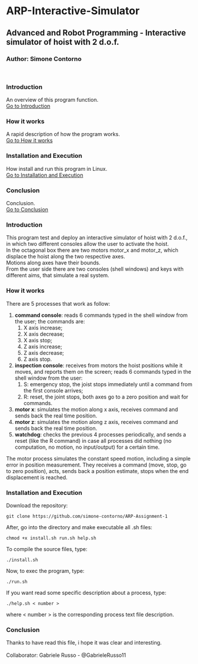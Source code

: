 # ARP-Interactive-Simulator
## Advanced and Robot Programming - Interactive simulator of hoist with 2 d.o.f.
### Author: Simone Contorno

<br>

### Introduction
An overview of this program function.<br>
[Go to Introduction](#intro)

### How it works
A rapid description of how the program works.<br>
[Go to How it works](#how)

### Installation and Execution
How install and run this program in Linux.<br>
[Go to Installation and Execution](#installation)

### Conclusion
Conclusion.<br>
[Go to Conclusion](#con)

<a name="intro"></a>
### Introduction

This program test and deploy an interactive simulator of hoist with 2 d.o.f., 
in which two different consoles allow the user to activate the hoist.<br>
In the octagonal box there are two motors motor_x and motor_z, 
which displace the hoist along the two respective axes.<br>
Motions along axes have their bounds.<br>
From the user side there are two consoles (shell windows) and keys with different aims, 
that simulate a real system.

<a name="how"></a>
### How it works

There are 5 processes that work as follow:
<ol>
    <li><b>command console</b>: reads 6 commands typed in the shell window from the user; 
    the commands are:
    <ol>
        <li>X axis increase;</li>
        <li>X axis decrease;</li>
        <li>X axis stop;</li>
        <li>Z axis increase;</li>
        <li>Z axis decrease;</li>
        <li>Z axis stop.</li>
    </ol>
    </li>
    <li><b>inspection console</b>: receives from motors the hoist positions while it moves, 
    and reports them on the screen; reads 6 commands typed in the shell window from the user:
    <ol>
        <li>S: emergency stop, the joist stops immediately until a command from the first console arrives;</li>
        <li>R: reset, the joint stops, both axes go to a zero position and wait for commands.</li>
    </ol>
    </li>
    <li><b>motor x</b>: simulates the motion along x axis, receives command and sends back the real time position.</li>
    <li><b>motor z</b>: simulates the motion along z axis, receives command and sends back the real time position.</li>
    <li><b>watchdog</b>: checks the previous 4 processes periodically, and sends a reset (like the R command) in
    case all processes did nothing (no computation, no motion, no input/output) for a certain time.</li>
</ol>

The motor process simulates the constant speed motion, including a simple error in position
measurement. They receives a command (move, stop, go to zero position), acts, sends back a position
estimate, stops when the end displacement is reached. 

<a name="installation"></a>
### Installation and Execution

Download the repository:

<pre><code>git clone https://github.com/simone-contorno/ARP-Assignment-1</code></pre>

After, go into the directory and make executable all .sh files:

<pre><code>chmod +x install.sh run.sh help.sh</code></pre>

To compile the source files, type:

<pre><code>./install.sh</code></pre>

Now, to exec the program, type:

<pre><code>./run.sh </code></pre>

If you want read some specific description about a process, type:

<pre><code>./help.sh < number ></code></pre>

where < number > is the corresponding process text file description.

<a name="con"></a>
### Conclusion

Thanks to have read this file, i hope it was clear and interesting.<br>
<br>
Collaborator: Gabriele Russo - @GabrieleRusso11
